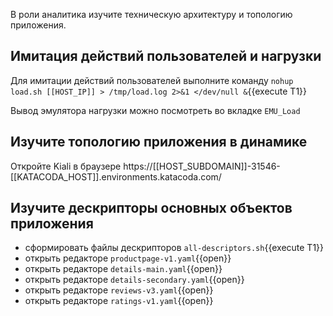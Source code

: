 В роли аналитика изучите техническую архитектуру и топологию приложения.

## Имитация действий пользователей и нагрузки

Для имитации действий пользователей выполните команду `nohup load.sh [[HOST_IP]] > /tmp/load.log 2>&1 </dev/null &`{{execute T1}}

Вывод эмулятора нагрузки можно посмотреть во вкладке `EMU_Load`

## Изучите топологию приложения в динамике

Откройте Kiali в браузере https://[[HOST_SUBDOMAIN]]-31546-[[KATACODA_HOST]].environments.katacoda.com/

## Изучите дескрипторы основных объектов приложения

* сформировать файлы дескрипторов `all-descriptors.sh`{{execute T1}}
* открыть редакторе `productpage-v1.yaml`{{open}}
* открыть редакторе `details-main.yaml`{{open}}
* открыть редакторе `details-secondary.yaml`{{open}}
* открыть редакторе `reviews-v3.yaml`{{open}}
* открыть редакторе `ratings-v1.yaml`{{open}}
